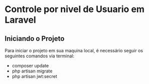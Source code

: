 # Controle por nivel de Usuario em Laravel

## Iniciando o Projeto

Para iniciar o projeto em sua maquina local, é necessário seguir os seguintes comandos via terminal:
* composer update
* php artisan migrate
* php artisan jwt:secret
